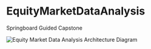 # EquityMarketDataAnalysis
Springboard Guided Capstone <br> 


![Equity Market Data Analysis Architecture Diagram ](https://user-images.githubusercontent.com/22279789/129663472-12b72778-ba7f-4602-9728-864c2a0728b4.png)
